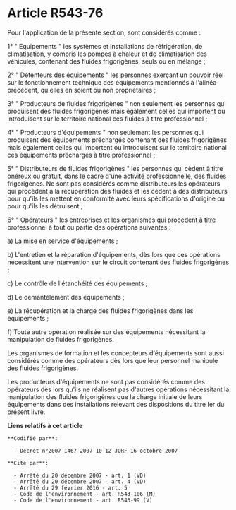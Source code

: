 # Article R543-76

Pour l'application de la présente section, sont considérés comme :

1° " Equipements " les systèmes et installations de réfrigération, de climatisation, y compris les pompes à chaleur et de
climatisation des véhicules, contenant des fluides frigorigènes, seuls ou en mélange ;

2° " Détenteurs des équipements " les personnes exerçant un pouvoir réel sur le fonctionnement technique des équipements
mentionnés à l'alinéa précédent, qu'elles en soient ou non propriétaires ;

3° " Producteurs de fluides frigorigènes " non seulement les personnes qui produisent des fluides frigorigènes mais également
celles qui importent ou introduisent sur le territoire national ces fluides à titre professionnel ;

4° " Producteurs d'équipements " non seulement les personnes qui produisent des équipements préchargés contenant des fluides
frigorigènes mais également celles qui importent ou introduisent sur le territoire national ces équipements préchargés à
titre professionnel ;

5° " Distributeurs de fluides frigorigènes " les personnes qui cèdent à titre onéreux ou gratuit, dans le cadre d'une
activité professionnelle, des fluides frigorigènes. Ne sont pas considérés comme distributeurs les opérateurs qui procèdent à
la récupération des fluides et les cèdent à des distributeurs pour qu'ils les mettent en conformité avec leurs spécifications
d'origine ou pour qu'ils les détruisent ;

6° " Opérateurs " les entreprises et les organismes qui procèdent à titre professionnel à tout ou partie des opérations
suivantes :

a) La mise en service d'équipements ;

b) L'entretien et la réparation d'équipements, dès lors que ces opérations nécessitent une intervention sur le circuit
contenant des fluides frigorigènes ;

c) Le contrôle de l'étanchéité des équipements ;

d) Le démantèlement des équipements ;

e) La récupération et la charge des fluides frigorigènes dans les équipements ;

f) Toute autre opération réalisée sur des équipements nécessitant la manipulation de fluides frigorigènes.

Les organismes de formation et les concepteurs d'équipements sont aussi considérés comme des opérateurs dès lors que leur
personnel manipule des fluides frigorigènes.

Les producteurs d'équipements ne sont pas considérés comme des opérateurs dès lors qu'ils ne réalisent pas d'autres
opérations nécessitant la manipulation des fluides frigorigènes que la charge initiale de leurs équipements dans des
installations relevant des dispositions du titre Ier du présent livre.

**Liens relatifs à cet article**

	**Codifié par**:

	  - Décret n°2007-1467 2007-10-12 JORF 16 octobre 2007

	**Cité par**:

	  - Arrêté du 20 décembre 2007 - art. 1 (VD)
	  - Arrêté du 20 décembre 2007 - art. 4 (VD)
	  - Arrêté du 29 février 2016 - art. 5
	  - Code de l'environnement - art. R543-106 (M)
	  - Code de l'environnement - art. R543-99 (V)
